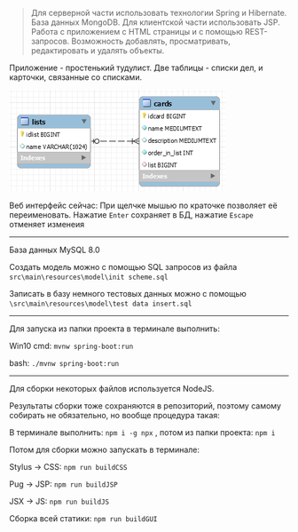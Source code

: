 >Для серверной части использовать технологии Spring и Hibernate. База данных MongoDB.
Для клиентской части использовать JSP.
Работа с приложением с HTML страницы и с помощью REST-запросов.
Возможность добавлять, просматривать, редактировать и удалять объекты.

Приложение - простенький тудулист. Две таблицы - списки дел, и карточки, связанные со списками.

![Скриншот](https://raw.githubusercontent.com/e-g1gor/todolist/master/scheme.png)


Веб интерфейс сейчас:
При щелчке мышью по краточке позволяет её переименовать. Нажатие `Enter` сохраняет в БД, нажатие `Escape` отменяет изменеия

----

База данных MySQL 8.0

Создать модель можно c помощью SQL запросов из файла `src\main\resources\model\init scheme.sql`

Записать в базу немного тестовых данных можно с помощью `\src\main\resources\model\test data insert.sql`

---

Для запуска из папки проекта в терминале выполнить:

Win10 cmd: `mvnw spring-boot:run`

bash: `./mvnw spring-boot:run`

---

Для сборки некоторых файлов используется NodeJS.

Результаты сборки тоже сохраняются в репозиторий, поэтому самому собирать не обязательно, но вообще процедура такая:

В терминале выполнить: `npm i -g npx` , потом из папки проекта: `npm i`

Потом для сборки можно запускать в терминале:

Stylus -> CSS: `npm run buildCSS`

Pug -> JSP: `npm run buildJSP`

JSX -> JS: `npm run buildJS`

Сборка всей статики: `npm run buildGUI`
